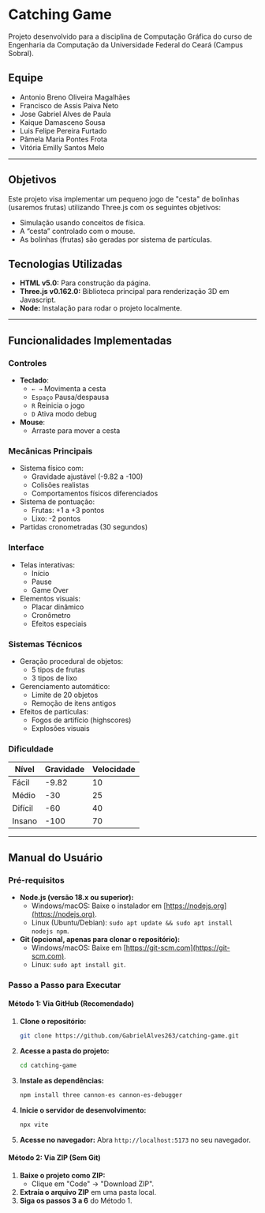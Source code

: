 # Catching Game

Projeto desenvolvido para a disciplina de Computação Gráfica do curso de Engenharia da Computação da Universidade Federal do Ceará (Campus Sobral).

## Equipe
- Antonio Breno Oliveira Magalhães
- Francisco de Assis Paiva Neto
- Jose Gabriel Alves de Paula
- Kaique Damasceno Sousa 
- Luis Felipe Pereira Furtado
- Pâmela Maria Pontes Frota
- Vitória Emilly Santos Melo


---

## Objetivos

Este projeto visa implementar um pequeno jogo de "cesta" de bolinhas (usaremos frutas) utilizando Three.js com os seguintes objetivos:

- Simulação usando conceitos de física.
- A “cesta”	controlado	com	o	mouse.
- As	bolinhas (frutas)	são	geradas	por	sistema	de	partículas.	
  
## Tecnologias Utilizadas

- **HTML v5.0:** Para construção da página.
- **Three.js v0.162.0:** Biblioteca principal para renderização 3D em Javascript.
- **Node:** Instalação para rodar o projeto localmente.

---

## Funcionalidades Implementadas

### Controles
- **Teclado**:
  - `← →` Movimenta a cesta
  - `Espaço` Pausa/despausa
  - `R` Reinicia o jogo
  - `D` Ativa modo debug
- **Mouse**:
  - Arraste para mover a cesta

### Mecânicas Principais
- Sistema físico com:
  - Gravidade ajustável (-9.82 a -100)
  - Colisões realistas
  - Comportamentos físicos diferenciados
- Sistema de pontuação:
  - Frutas: +1 a +3 pontos
  - Lixo: -2 pontos
- Partidas cronometradas (30 segundos)

### Interface
- Telas interativas:
  - Início
  - Pause
  - Game Over
- Elementos visuais:
  - Placar dinâmico
  - Cronômetro
  - Efeitos especiais

### Sistemas Técnicos
- Geração procedural de objetos:
  - 5 tipos de frutas
  - 3 tipos de lixo
- Gerenciamento automático:
  - Limite de 20 objetos
  - Remoção de itens antigos
- Efeitos de partículas:
  - Fogos de artifício (highscores)
  - Explosões visuais

### Dificuldade
| Nível   | Gravidade | Velocidade |
|---------|-----------|------------|
| Fácil   | -9.82     | 10         |
| Médio   | -30       | 25         |
| Difícil | -60       | 40         |
| Insano  | -100      | 70         |

---

## Manual do Usuário

### Pré-requisitos

- **Node.js (versão 18.x ou superior):**
  - Windows/macOS: Baixe o instalador em [https://nodejs.org](https://nodejs.org).
  - Linux (Ubuntu/Debian): `sudo apt update && sudo apt install nodejs npm`.
- **Git (opcional, apenas para clonar o repositório):**
  - Windows/macOS: Baixe em [https://git-scm.com](https://git-scm.com).
  - Linux: `sudo apt install git`.

### Passo a Passo para Executar

#### Método 1: Via GitHub (Recomendado)

1.  **Clone o repositório:**
    ```bash
    git clone https://github.com/GabrielAlves263/catching-game.git
    ```
2.  **Acesse a pasta do projeto:**
    ```bash
    cd catching-game
    ```
3.  **Instale as dependências:**
    ```bash
    npm install three cannon-es cannon-es-debugger
    ```
4.  **Inicie o servidor de desenvolvimento:**
    ```bash
    npx vite
    ```
5.  **Acesse no navegador:**
    Abra `http://localhost:5173` no seu navegador.

#### Método 2: Via ZIP (Sem Git)

1.  **Baixe o projeto como ZIP:**
    - Clique em "Code" → "Download ZIP".
2.  **Extraia o arquivo ZIP** em uma pasta local.
3.  **Siga os passos 3 a 6** do Método 1.
